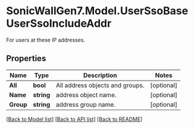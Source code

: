 # SonicWallGen7.Model.UserSsoBaseUserSsoIncludeAddr
For users at these IP addresses.

## Properties

Name | Type | Description | Notes
------------ | ------------- | ------------- | -------------
**All** | **bool** | All address objects and groups. | [optional] 
**Name** | **string** | address object name. | [optional] 
**Group** | **string** | address group name. | [optional] 

[[Back to Model list]](../README.md#documentation-for-models) [[Back to API list]](../README.md#documentation-for-api-endpoints) [[Back to README]](../README.md)

